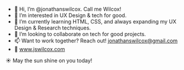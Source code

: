 - 👋 Hi, I’m @jonathanswilcox. Call me Wilcox!
- 👀 I’m interested in UX Design & tech for good.
- 🌱 I’m currently learning HTML, CSS, and always expanding my UX Design & Research techniques.
- 💞️ I’m looking to collaborate on tech for good projects.
- 📫 Want to work together? Reach out! jonathanswilcox@gmail.com
- 📡 www.jswilcox.com

☀️ May the sun shine on you today!

<!---
jonathanswilcox/jonathanswilcox is a ✨ special ✨ repository because its `README.md` (this file) appears on your GitHub profile.
You can click the Preview link to take a look at your changes.
--->
